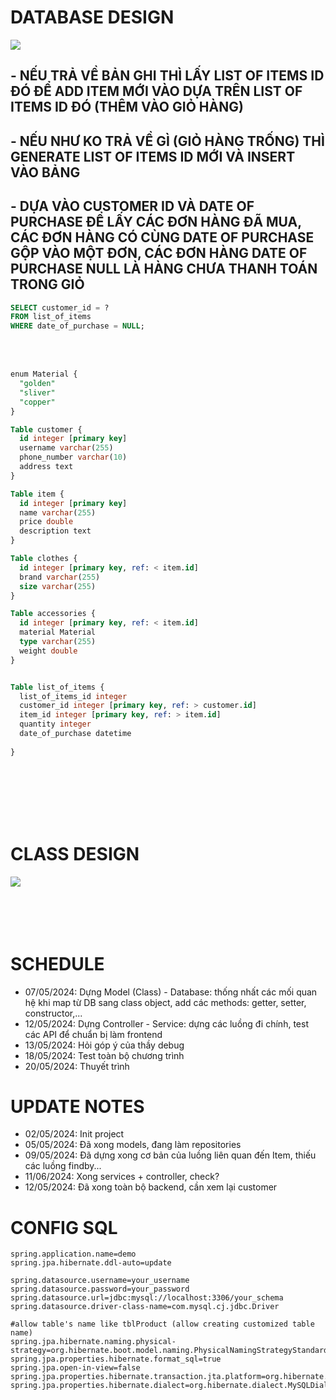 
<h1>DATABASE DESIGN</h1>
<image src="Design/db.png"></image>

<h2>- NẾU TRẢ VỀ BẢN GHI THÌ LẤY LIST OF ITEMS ID ĐÓ ĐỂ ADD ITEM MỚI VÀO DỰA TRÊN LIST OF ITEMS ID ĐÓ (THÊM VÀO GIỎ HÀNG)</h2>
<h2>- NẾU NHƯ KO TRẢ VỀ GÌ (GIỎ HÀNG TRỐNG) THÌ GENERATE LIST OF ITEMS ID MỚI VÀ INSERT VÀO BẢNG</h2>
<h2>- DỰA VÀO CUSTOMER ID VÀ DATE OF PURCHASE ĐỂ LẤY CÁC ĐƠN HÀNG ĐÃ MUA, CÁC ĐƠN HÀNG CÓ CÙNG DATE OF PURCHASE GỘP VÀO MỘT ĐƠN, CÁC ĐƠN HÀNG DATE OF PURCHASE NULL LÀ HÀNG CHƯA THANH TOÁN TRONG GIỎ</h2>

```sql
SELECT customer_id = ? 
FROM list_of_items
WHERE date_of_purchase = NULL;
```
<br/>
<br/>

```sql
enum Material {
  "golden" 
  "sliver"
  "copper"
}

Table customer {
  id integer [primary key]
  username varchar(255)
  phone_number varchar(10)
  address text
}

Table item {
  id integer [primary key]
  name varchar(255)
  price double
  description text
}

Table clothes {
  id integer [primary key, ref: < item.id]
  brand varchar(255)
  size varchar(255)
}

Table accessories {
  id integer [primary key, ref: < item.id]
  material Material
  type varchar(255)
  weight double
}


Table list_of_items {
  list_of_items_id integer
  customer_id integer [primary key, ref: > customer.id]
  item_id integer [primary key, ref: > item.id]
  quantity integer
  date_of_purchase datetime
  
}
```

<br/>
<br/>
<br/>
<br/>
<br/>

<h1>CLASS DESIGN</h1>
<image src="Design/classDesign.png"></image>


<br/>
<br/>
<br/>
<br/>
<br/>

<h1>SCHEDULE</h1>
<ul>
    <li>07/05/2024: Dựng Model (Class) - Database: thống nhất các mối quan hệ khi map từ DB sang class object, add các methods: getter, setter, constructor,...</li>
    <li>12/05/2024: Dựng Controller - Service: dựng các luồng đi chính, test các API để chuẩn bị làm frontend</li>
    <li>13/05/2024: Hỏi góp ý của thầy debug</li>
    <li>18/05/2024: Test toàn bộ chương trình</li>
    <li>20/05/2024: Thuyết trình</li>
</ul>

<h1>UPDATE NOTES</h1>
<ul>
    <li>02/05/2024: Init project</li>
    <li>05/05/2024: Đã xong models, đang làm repositories</li>
    <li>09/05/2024: Đã dựng xong cơ bản của luồng liên quan đến Item, thiếu các luồng findby...</li>
    <li>11/06/2024: Xong services + controller, check? </li>
    <li> 12/05/2024: Đã xong toàn bộ backend, cần xem lại customer</li>
</ul>

<h1>CONFIG SQL</h1>

```
spring.application.name=demo
spring.jpa.hibernate.ddl-auto=update

spring.datasource.username=your_username
spring.datasource.password=your_password
spring.datasource.url=jdbc:mysql://localhost:3306/your_schema
spring.datasource.driver-class-name=com.mysql.cj.jdbc.Driver

#allow table's name like tblProduct (allow creating customized table name)
spring.jpa.hibernate.naming.physical-strategy=org.hibernate.boot.model.naming.PhysicalNamingStrategyStandardImpl
spring.jpa.properties.hibernate.format_sql=true
spring.jpa.open-in-view=false
spring.jpa.properties.hibernate.transaction.jta.platform=org.hibernate.engine.transaction.jta.platform.internal.AtomikosJtaPlatform
spring.jpa.properties.hibernate.dialect=org.hibernate.dialect.MySQLDialect
```
